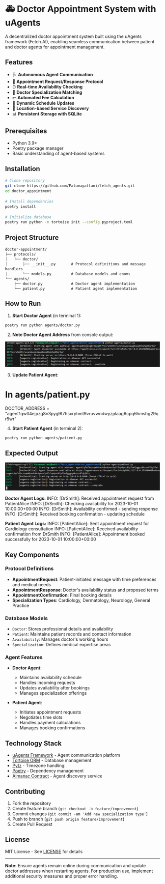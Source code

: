 # 🚑 Doctor Appointment System with uAgents

A decentralized doctor appointment system built using the uAgents framework (Fetch.AI), enabling seamless communication between patient and doctor agents for appointment management.

## Features

- 🩺 **Autonomous Agent Communication**
- 📅 **Appointment Request/Response Protocol**
- ⏰ **Real-time Availability Checking**
- 💼 **Doctor Specialization Matching**
- 💵 **Automated Fee Calculation**
- 🔄 **Dynamic Schedule Updates**
- 📍 **Location-based Service Discovery**
- 📊 **Persistent Storage with SQLite**

## Prerequisites

- Python 3.9+
- Poetry package manager
- Basic understanding of agent-based systems

## Installation

```bash
# Clone repository
git clone https://github.com/Fatumayattani/fetch_agents.git
cd doctor_appointment

# Install dependencies
poetry install

# Initialize database
poetry run python -m tortoise init --config pyproject.toml
```

## Project Structure

```
doctor-appointment/
├── protocols/
│   └── doctor/
│       ├── __init__.py       # Protocol definitions and message handlers
│       └── models.py         # Database models and enums
└── agents/
    ├── doctor.py             # Doctor agent implementation
    └── patient.py            # Patient agent implementation
```

## How to Run

1. **Start Doctor Agent** (in terminal 1):
```bash
poetry run python agents/doctor.py
```

2. **Note Doctor Agent Address** from console output:

![Doctor Appointment System](assets/doc1.png)


3. **Update Patient Agent**:

# In agents/patient.py
DOCTOR_ADDRESS = "agent1qw04ejpzg8v3pyg9t7hsxryhmt9vruvwndwyzplaag6cpq6hmshg29qr5wr"


4. **Start Patient Agent** (in terminal 2):
```bash
poetry run python agents/patient.py
```

## Expected Output

![Doctor Appointment System](assets/patient1.png)

**Doctor Agent Logs:**
INFO: [DrSmith]: Received appointment request from PatientAlice
INFO: [DrSmith]: Checking availability for 2023-10-01 10:00:00+00:00
INFO: [DrSmith]: Availability confirmed - sending response
INFO: [DrSmith]: Received booking confirmation - updating schedule


**Patient Agent Logs:**
INFO: [PatientAlice]: Sent appointment request for Cardiology consultation
INFO: [PatientAlice]: Received availability confirmation from DrSmith
INFO: [PatientAlice]: Appointment booked successfully for 2023-10-01 10:00:00+00:00


## Key Components

### Protocol Definitions
- **AppointmentRequest**: Patient-initiated message with time preferences and medical needs
- **AppointmentResponse**: Doctor's availability status and proposed terms
- **AppointmentConfirmation**: Final booking details
- **Specialization Types**: Cardiology, Dermatology, Neurology, General Practice

### Database Models
- `Doctor`: Stores professional details and availability
- `Patient`: Maintains patient records and contact information
- `Availability`: Manages doctor's working hours
- `Specialization`: Defines medical expertise areas

### Agent Features
- **Doctor Agent**:
  - Maintains availability schedule
  - Handles incoming requests
  - Updates availability after bookings
  - Manages specialization offerings

- **Patient Agent**:
  - Initiates appointment requests
  - Negotiates time slots
  - Handles payment calculations
  - Manages booking confirmations

## Technology Stack

- [uAgents Framework](https://fetch.ai/uAgents/) - Agent communication platform
- [Tortoise ORM](https://tortoise-orm.readthedocs.io/) - Database management
- [Pytz](https://pythonhosted.org/pytz/) - Timezone handling
- [Poetry](https://python-poetry.org/) - Dependency management
- [Almanac Contract](https://agentverse.ai/docs) - Agent discovery service

## Contributing

1. Fork the repository
2. Create feature branch (`git checkout -b feature/improvement`)
3. Commit changes (`git commit -am 'Add new specialization type'`)
4. Push to branch (`git push origin feature/improvement`)
5. Create Pull Request

## License

MIT License - See [LICENSE](LICENSE) for details

---

**Note:** Ensure agents remain online during communication and update doctor addresses when restarting agents. For production use, implement additional security measures and proper error handling.
